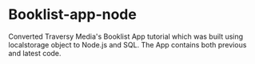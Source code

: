 # Booklist-app-node
Converted Traversy Media's Booklist App tutorial which was built using localstorage object to Node.js and SQL. 
The App contains both previous and latest code.
